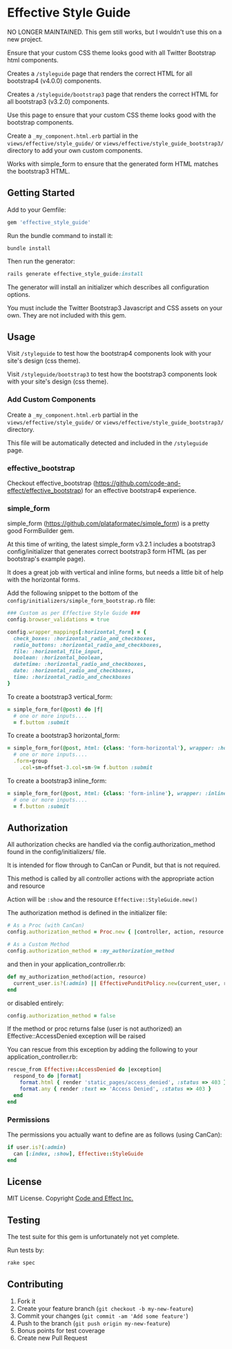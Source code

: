 # Effective Style Guide

NO LONGER MAINTAINED. This gem still works, but I wouldn't use this on a new project.

Ensure that your custom CSS theme looks good with all Twitter Bootstrap html components.

Creates a `/styleguide` page that renders the correct HTML for all bootstrap4 (v4.0.0) components.

Creates a `/styleguide/bootstrap3` page that renders the correct HTML for all bootstrap3 (v3.2.0) components.

Use this page to ensure that your custom CSS theme looks good with the bootstrap components.

Create a `_my_component.html.erb` partial in the `views/effective/style_guide/` or `views/effective/style_guide_bootstrap3/` directory to add your own custom components.

Works with simple_form to ensure that the generated form HTML matches the bootstrap3 HTML.


## Getting Started

Add to your Gemfile:

```ruby
gem 'effective_style_guide'
```

Run the bundle command to install it:

```console
bundle install
```

Then run the generator:

```ruby
rails generate effective_style_guide:install
```

The generator will install an initializer which describes all configuration options.

You must include the Twitter Bootstrap3 Javascript and CSS assets on your own.  They are not included with this gem.

## Usage

Visit `/styleguide` to test how the bootstrap4 components look with your site's design (css theme).

Visit `/styleguide/bootstrap3` to test how the bootstrap3 components look with your site's design (css theme).


### Add Custom Components

Create a `_my_component.html.erb` partial in the `views/effective/style_guide/` or `views/effective/style_guide_bootstrap3/` directory.

This file will be automatically detected and included in the `/styleguide` page.

### effective_bootstrap

Checkout effective_bootstrap (https://github.com/code-and-effect/effective_bootstrap) for an effective bootstrap4 experience.

### simple_form

simple_form (https://github.com/plataformatec/simple_form) is a pretty good FormBuilder gem.

At this time of writing, the latest simple_form v3.2.1 includes a bootstrap3 config/initializer that generates correct bootstrap3 form HTML (as per bootstrap's example page).

It does a great job with vertical and inline forms, but needs a little bit of help with the horizontal forms.

Add the following snippet to the bottom of the `config/initializers/simple_form_bootstrap.rb` file:

```ruby
### Custom as per Effective Style Guide ###
config.browser_validations = true

config.wrapper_mappings[:horizontal_form] = {
  check_boxes: :horizontal_radio_and_checkboxes,
  radio_buttons: :horizontal_radio_and_checkboxes,
  file: :horizontal_file_input,
  boolean: :horizontal_boolean,
  datetime: :horizontal_radio_and_checkboxes,
  date: :horizontal_radio_and_checkboxes,
  time: :horizontal_radio_and_checkboxes
}
```

To create a bootstrap3 vertical_form:

```ruby
= simple_form_for(@post) do |f|
  # one or more inputs....
  = f.buttom :submit
```

To create a bootstrap3 horizontal_form:

```ruby
= simple_form_for(@post, html: {class: 'form-horizontal'}, wrapper: :horizontal_form, wrapper_mappings: SimpleForm.wrapper_mappings[:horizontal_form]) do |f|
  # one or more inputs....
  .form-group
    .col-sm-offset-3.col-sm-9= f.button :submit
```

To create a bootstrap3 inline_form:

```ruby
= simple_form_for(@post, html: {class: 'form-inline'}, wrapper: :inline_form) do |f|
  # one or more inputs....
  = f.button :submit
```

## Authorization

All authorization checks are handled via the config.authorization_method found in the config/initializers/ file.

It is intended for flow through to CanCan or Pundit, but that is not required.

This method is called by all controller actions with the appropriate action and resource

Action will be `:show` and the resource `Effective::StyleGuide.new()`

The authorization method is defined in the initializer file:

```ruby
# As a Proc (with CanCan)
config.authorization_method = Proc.new { |controller, action, resource| authorize!(action, resource) }
```

```ruby
# As a Custom Method
config.authorization_method = :my_authorization_method
```

and then in your application_controller.rb:

```ruby
def my_authorization_method(action, resource)
  current_user.is?(:admin) || EffectivePunditPolicy.new(current_user, resource).send('#{action}?')
end
```

or disabled entirely:

```ruby
config.authorization_method = false
```

If the method or proc returns false (user is not authorized) an Effective::AccessDenied exception will be raised

You can rescue from this exception by adding the following to your application_controller.rb:

```ruby
rescue_from Effective::AccessDenied do |exception|
  respond_to do |format|
    format.html { render 'static_pages/access_denied', :status => 403 }
    format.any { render :text => 'Access Denied', :status => 403 }
  end
end
```

### Permissions

The permissions you actually want to define are as follows (using CanCan):

```ruby
if user.is?(:admin)
  can [:index, :show], Effective::StyleGuide
end
```

## License

MIT License.  Copyright [Code and Effect Inc.](http://www.codeandeffect.com/)

## Testing

The test suite for this gem is unfortunately not yet complete.

Run tests by:

```ruby
rake spec
```

## Contributing

1. Fork it
2. Create your feature branch (`git checkout -b my-new-feature`)
3. Commit your changes (`git commit -am 'Add some feature'`)
4. Push to the branch (`git push origin my-new-feature`)
5. Bonus points for test coverage
6. Create new Pull Request
